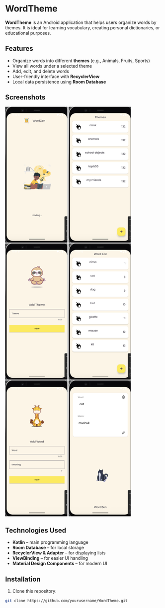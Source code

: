 # WordTheme

**WordTheme** is an Android application that helps users organize words by themes. It is ideal for learning vocabulary, creating personal dictionaries, or educational purposes.

## Features

- Organize words into different **themes** (e.g., Animals, Fruits, Sports)
- View all words under a selected theme
- Add, edit, and delete words
- User-friendly interface with **RecyclerView**
- Local data persistence using **Room Database**

## Screenshots
<p float="left">
  <img src="splash.png" width="200" />
  <img src="themeList.png" width="200" />
  <img src="addtheme.png" width="200" />
  <img src="wordlist.png" width="200" />
  <img src="addword.png" width="200" />
  <img src="wordview.png" width="200" />
</p>

## Technologies Used

- **Kotlin** – main programming language
- **Room Database** – for local storage
- **RecyclerView & Adapter** – for displaying lists
- **ViewBinding** – for easier UI handling
- **Material Design Components** – for modern UI

## Installation

1. Clone this repository:
```bash
git clone https://github.com/yourusername/WordTheme.git
